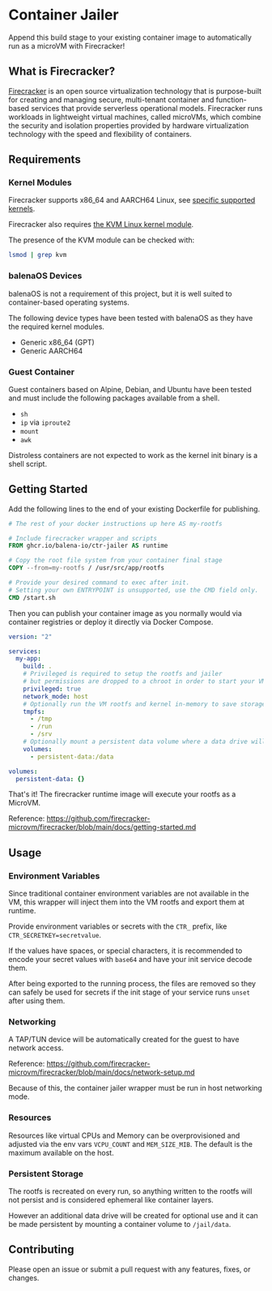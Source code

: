 # Container Jailer

Append this build stage to your existing container image to automatically run as a microVM with Firecracker!

## What is Firecracker?

[Firecracker](https://firecracker-microvm.github.io/) is an open source virtualization technology that is purpose-built for creating and managing secure, multi-tenant container and function-based services that provide serverless operational models. Firecracker runs workloads in lightweight virtual machines, called microVMs, which combine the security and isolation properties provided by hardware virtualization technology with the speed and flexibility of containers.

## Requirements

### Kernel Modules

Firecracker supports x86_64 and AARCH64 Linux, see [specific supported kernels](https://github.com/firecracker-microvm/firecracker/blob/main/docs/kernel-policy.md).

Firecracker also requires [the KVM Linux kernel module](https://www.linux-kvm.org/).

The presence of the KVM module can be checked with:

```bash
lsmod | grep kvm
```

### balenaOS Devices

balenaOS is not a requirement of this project, but it is well suited to container-based operating systems.

The following device types have been tested with balenaOS as they have the required kernel modules.

- Generic x86_64 (GPT)
- Generic AARCH64

### Guest Container

Guest containers based on Alpine, Debian, and Ubuntu have been tested and must include the following packages
available from a shell.

- `sh`
- `ip` via `iproute2`
- `mount`
- `awk`

Distroless containers are not expected to work as the kernel init binary is a shell script.

## Getting Started

Add the following lines to the end of your existing Dockerfile for publishing.

```Dockerfile
# The rest of your docker instructions up here AS my-rootfs

# Include firecracker wrapper and scripts
FROM ghcr.io/balena-io/ctr-jailer AS runtime

# Copy the root file system from your container final stage
COPY --from=my-rootfs / /usr/src/app/rootfs

# Provide your desired command to exec after init.
# Setting your own ENTRYPOINT is unsupported, use the CMD field only.
CMD /start.sh
```

Then you can publish your container image as you normally would via container registries
or deploy it directly via Docker Compose.

```yml
version: "2"

services:
  my-app:
    build: .
    # Privileged is required to setup the rootfs and jailer
    # but permissions are dropped to a chroot in order to start your VM
    privileged: true
    network_mode: host
    # Optionally run the VM rootfs and kernel in-memory to save storage wear
    tmpfs:
      - /tmp
      - /run
      - /srv
    # Optionally mount a persistent data volume where a data drive will be created for the VM
    volumes:
      - persistent-data:/data

volumes:
  persistent-data: {}
```

That's it! The firecracker runtime image will execute your rootfs as a MicroVM.

Reference: <https://github.com/firecracker-microvm/firecracker/blob/main/docs/getting-started.md>

## Usage

### Environment Variables

Since traditional container environment variables are not available in the VM, this wrapper will
inject them into the VM rootfs and export them at runtime.

Provide environment variables or secrets with the `CTR_` prefix, like `CTR_SECRETKEY=secretvalue`.

If the values have spaces, or special characters, it is recommended to encode your secret values
with `base64` and have your init service decode them.

After being exported to the running process, the files are removed so they can safely
be used for secrets if the init stage of your service runs `unset` after using them.

### Networking

A TAP/TUN device will be automatically created for the guest to have network access.

Reference: <https://github.com/firecracker-microvm/firecracker/blob/main/docs/network-setup.md>

Because of this, the container jailer wrapper must be run in host networking mode.

### Resources

Resources like virtual CPUs and Memory can be overprovisioned and adjusted
via the env vars `VCPU_COUNT` and `MEM_SIZE_MIB`.
The default is the maximum available on the host.

### Persistent Storage

The rootfs is recreated on every run, so anything written to the rootfs will not persist and
is considered ephemeral like container layers.

However an additional data drive will be created for optional use
and it can be made persistent by mounting a container volume to `/jail/data`.

## Contributing

Please open an issue or submit a pull request with any features, fixes, or changes.
